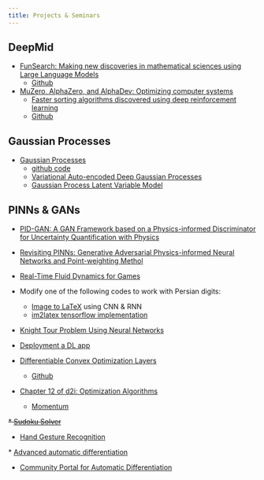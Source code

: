 ```yaml
---
title: Projects & Seminars
---
```


## DeepMid
* [FunSearch: Making new discoveries in mathematical sciences using Large Language Models](https://deepmind.google/discover/blog/funsearch-making-new-discoveries-in-mathematical-sciences-using-large-language-models/)
  - [Github](https://github.com/google-deepmind/funsearch)
* [MuZero, AlphaZero, and AlphaDev: Optimizing computer systems](https://deepmind.google/impact/optimizing-computer-systems-with-more-generalized-ai-tools/)
  - [Faster sorting algorithms discovered using deep reinforcement learning](https://www.nature.com/articles/s41586-023-06004-9)
  - [Github](https://github.com/deepmind/alphadev)

## Gaussian Processes  
* [Gaussian Processes](https://distill.pub/2019/visual-exploration-gaussian-processes/)
  - [github code](https://github.com/HIPS/autograd/blob/master/examples/gaussian_process.py)
  - [Variational Auto-encoded Deep Gaussian Processes](https://arxiv.org/abs/1511.06455)
  - [Gaussian Process Latent Variable Model](https://pyro.ai/examples/gplvm.html)

## PINNs & GANs
* [PID-GAN: A GAN Framework based on a Physics-informed Discriminator for Uncertainty Quantification with Physics](https://arxiv.org/pdf/2106.02993.pdf)
* [Revisiting PINNs: Generative Adversarial Physics-informed Neural Networks and Point-weighting Methol](https://arxiv.org/pdf/2205.08754.pdf)


* [Real-Time Fluid Dynamics for Games](https://www.josstam.com/_files/ugd/cf1fd6_9989229efbd34a26ba5ccd913721a2ac.pdf)

* Modify one of the following codes to work with Persian digits:
  - [Image to LaTeX](https://github.com/kingyiusuen/image-to-latex) using CNN & RNN
  - [im2latex tensorflow implementation](https://github.com/ritheshkumar95/im2latex-tensorflow)

* [Knight Tour Problem Using Neural Networks](https://github.com/NiloofarShahbaz/knight-tour-neural-network)

* [Deployment a DL app](https://fullstackdeeplearning.com/course/2022/lecture-5-deployment/)  

* [Differentiable Convex Optimization Layers](https://locuslab.github.io/2019-10-28-cvxpylayers/)
  - [Github](https://github.com/cvxgrp/cvxpylayers)

* [Chapter 12 of d2i: Optimization Algorithms](https://www.d2l.ai/chapter_optimization/)
  - [Momentum](https://distill.pub/2017/momentum/)

~~* [Sudoku Solver](https://www.kaggle.com/datasets/bryanpark/sudoku/code)~~

* [Hand Gesture Recognition](https://techvidvan.com/tutorials/hand-gesture-recognition-tensorflow-opencv/)

*‌ [Advanced automatic differentiation](https://www.tensorflow.org/guide/advanced_autodiff)
* [Community Portal for Automatic Differentiation](https://www.autodiff.org/)